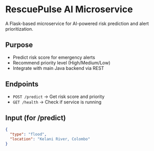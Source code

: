 # RescuePulse AI Microservice

A Flask-based microservice for AI-powered risk prediction and alert prioritization.

## Purpose
- Predict risk score for emergency alerts
- Recommend priority level (High/Medium/Low)
- Integrate with main Java backend via REST

## Endpoints
- `POST /predict` → Get risk score and priority
- `GET /health` → Check if service is running

## Input (for /predict)
```json
{
  "type": "flood",
  "location": "Kelani River, Colombo"
}